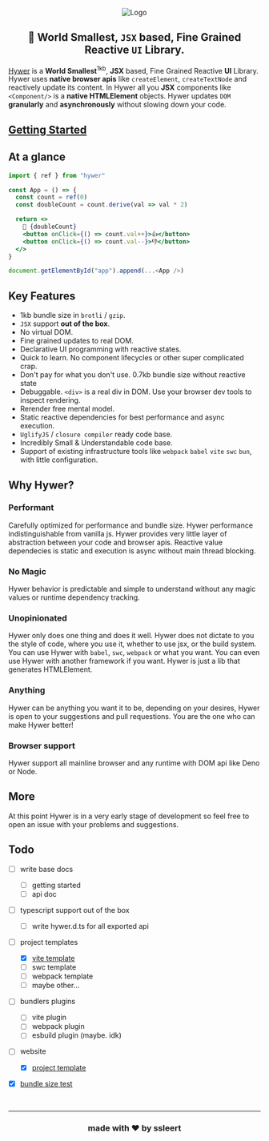 <div align="center">

![Logo](https://github.com/ssleert/hywer/assets/68077937/e6696b6a-10fb-4df0-9da9-409a675873b6)

## 🥢 **World Smallest**, `JSX` based, Fine Grained Reactive `UI` Library.

</div>

[Hywer](https://github.com/ssleert/hywer) is a **World Smallest**<sup>1kb</sup>, **JSX** based, Fine Grained Reactive **UI** Library.
Hywer uses **native browser apis** like `createElement`, `createTextNode` and reactively update its content. 
In Hywer all you **JSX** components like `<Component/>` is a **native HTMLElement** objects.
Hywer updates `DOM` **granularly** and **asynchronously** without slowing down your code.

## [Getting Started](https://github.com/ssleert/hywer/wiki/Getting-Started)

## At a glance
```jsx
import { ref } from "hywer"

const App = () => {
  const count = ref(0)
  const doubleCount = count.derive(val => val * 2)

  return <>
    🧡 {doubleCount}
    <button onClick={() => count.val++}>👍</button>
    <button onClick={() => count.val--}>👎</button>
  </>
}

document.getElementById("app").append(...<App />)
```

## Key Features
- 1kb bundle size in `brotli` / `gzip`.
- `JSX` support **out of the box**.
- No virtual DOM.
- Fine grained updates to real DOM.
- Declarative UI programming with reactive states.
- Quick to learn. No component lifecycles or other super complicated crap.
- Don't pay for what you don't use. 0.7kb bundle size without reactive state
- Debuggable. `<div>` is a real div in DOM. Use your browser dev tools to inspect rendering.
- Rerender free mental model.
- Static reactive dependencies for best performance and async execution.
- `UglifyJS` / `closure compiler` ready code base.
- Incredibly Small & Understandable code base.
- Support of existing infrastructure tools like `webpack` `babel` `vite` `swc` `bun`, with little configuration.

## Why Hywer?
### Performant
Carefully optimized for performance and bundle size. Hywer performance indistinguishable from vanilla js. 
Hywer provides very little layer of abstraction between your code and browser apis.
Reactive value dependecies is static and execution is async without main thread blocking.

### No Magic
Hywer behavior is predictable and simple to understand without any magic values or runtime dependency tracking.

### Unopinionated
Hywer only does one thing and does it well. 
Hywer does not dictate to you the style of code, where you use it, whether to use jsx, or the build system.
You can use Hywer with `babel`, `swc`, `webpack` or what you want.
You can even use Hywer with another framework if you want.
Hywer is just a lib that generates HTMLElement.

### Anything
Hywer can be anything you want it to be, depending on your desires, 
Hywer is open to your suggestions and pull rеquestions. 
You are the one who can make Hywer better!

### Browser support
Hywer support all mainline browser and any runtime with DOM api like Deno or Node.

## More
At this point Hywer is in a very early stage of development so feel free to open an issue with your problems and suggestions.

## Todo
- [ ] write base docs
  - [ ] getting started
  - [ ] api doc
- [ ] typescript support out of the box
  - [ ] write hywer.d.ts for all exported api
- [ ] project templates
  - [x] [vite template](https://github.com/ssleert/hywer-vite-template)
  - [ ] swc template
  - [ ] webpack template 
  - [ ] maybe other...
- [ ] bundlers plugins
  - [ ] vite plugin
  - [ ] webpack plugin
  - [ ] esbuild plugin (maybe. idk)
- [ ] website
  - [x] [project template](https://github.com/ssleert/hywer-website)
- [x] [bundle size test](https://github.com/ssleert/hywer-bundle-size)
      

<div align="center">

<br/>
<hr/>

### made with ❤️ by ssleert
  
</div>
